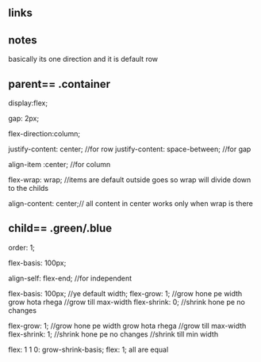  ## links
<!-- 001 CSS-Puns
https://saijogeorge.com/css-puns/

002 MDN-Docs-CSS-Selector-Combinators
https://developer.mozilla.org/en-US/docs/Learn/CSS/Building_blocks/Selectors/Combinators

002 MDN-Docs-Universal-Selectors
https://developer.mozilla.org/en-US/docs/Web/CSS/Universal_selectors

003 CSS-Tricks-Flexbox-Cheatsheet
https://css-tricks.com/snippets/css/a-guide-to-flexbox/ -->


 ## notes
 basically its one direction
 and it is default row


 ## parent== .container

display:flex;

gap: 2px;

flex-direction:column;

justify-content: center; //for row
justify-content: space-between; //for gap

align-item :center;  //for column

flex-wrap: wrap; //items are default outside goes so wrap will divide down to the childs

align-content: center;// all content in center works only when wrap is there 





 ## child== .green/.blue

order: 1;

flex-basis: 100px;

align-self: flex-end; //for independent

flex-basis: 100px; //ye default width;
flex-grow: 1; //grow hone pe width grow hota rhega  //grow till max-width
flex-shrink: 0; //shrink hone pe no changes 


flex-grow: 1; //grow hone pe width grow hota rhega  //grow till max-width
flex-shrink: 1; //shrink hone pe no changes   //shrink till min width

flex: 1 1 0: grow-shrink-basis;
flex: 1; all are equal
